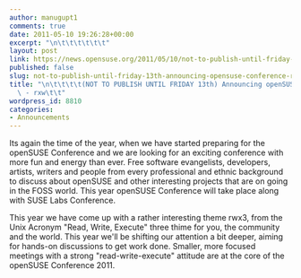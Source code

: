 ```yaml
---
author: manugupt1
comments: true
date: 2011-05-10 19:26:28+00:00
excerpt: "\n\t\t\t\t\t\t"
layout: post
link: https://news.opensuse.org/2011/05/10/not-to-publish-until-friday-13th-announcing-opensuse-conference-rxw/
published: false
slug: not-to-publish-until-friday-13th-announcing-opensuse-conference-rxw
title: "\n\t\t\t\t(NOT TO PUBLISH UNTIL FRIDAY 13th) Announcing openSUSE Conference\
  \ - rxw\t\t"
wordpress_id: 8810
categories:
- Announcements
---
```

Its again the time of the year, when we have started preparing for the openSUSE Conference and we are looking for an exciting conference with more fun and energy than ever. Free software evangelists, developers, artists, writers and people from every professional and ethnic background to discuss about openSUSE and other interesting projects that are on going in the FOSS world. This year openSUSE Conference will take place along with SUSE Labs Conference.

This year we have come up with a rather interesting theme rwx3, from the Unix Acronym "Read, Write, Execute" three thime for you, the community and the world. This year we'll be shifting our attention a bit deeper, aiming for  hands-on discussions to get work done. Smaller, more focused meetings  with a strong "read-write-execute" attitude are at the core of the openSUSE  Conference 2011.		
